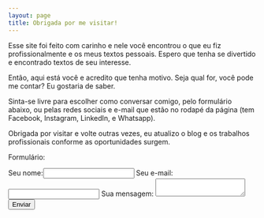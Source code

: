 ```yaml
---
layout: page
title: Obrigada por me visitar!
---
```


Esse site foi feito com carinho e nele você encontrou o que eu fiz profissionalmente e os meus textos pessoais. Espero que tenha se divertido e encontrado textos de seu interesse.

Então, aqui está você e acredito que tenha motivo. Seja qual for, você pode me contar? Eu gostaria de saber.

Sinta-se livre para escolher como conversar comigo, pelo formulário abaixo, ou pelas redes sociais e e-mail que estão no rodapé da página (tem Facebook, Instagram, LinkedIn, e Whatsapp).

Obrigada por visitar e volte outras vezes, eu atualizo o blog e os trabalhos profissionais conforme as oportunidades surgem.

Formulário:

<form
  action="https://formspree.io/f/mjvprglr"
  method="POST"
>
  <label>Seu nome:<input type="text" name="Nome">
  </label>
  <label>Seu e-mail:<input type="text" name="E-mail">
  </label>
  <label>Sua mensagem:
    <textarea name="Mensagem"></textarea>
  </label>
  <button type="submit" class="botao">Enviar</button>
</form>
